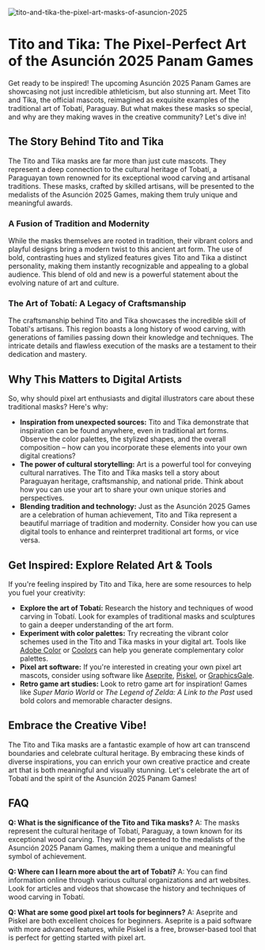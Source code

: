 ![tito-and-tika-the-pixel-art-masks-of-asuncion-2025](https://images.pexels.com/photos/9981882/pexels-photo-9981882.jpeg?auto=compress&cs=tinysrgb&fit=crop&h=627&w=1200)

# Tito and Tika: The Pixel-Perfect Art of the Asunción 2025 Panam Games

Get ready to be inspired! The upcoming Asunción 2025 Panam Games are showcasing not just incredible athleticism, but also stunning art. Meet Tito and Tika, the official mascots, reimagined as exquisite examples of the traditional art of Tobatí, Paraguay. But what makes these masks so special, and why are they making waves in the creative community? Let's dive in!

## The Story Behind Tito and Tika

The Tito and Tika masks are far more than just cute mascots. They represent a deep connection to the cultural heritage of Tobatí, a Paraguayan town renowned for its exceptional wood carving and artisanal traditions. These masks, crafted by skilled artisans, will be presented to the medalists of the Asunción 2025 Games, making them truly unique and meaningful awards.

### A Fusion of Tradition and Modernity

While the masks themselves are rooted in tradition, their vibrant colors and playful designs bring a modern twist to this ancient art form. The use of bold, contrasting hues and stylized features gives Tito and Tika a distinct personality, making them instantly recognizable and appealing to a global audience. This blend of old and new is a powerful statement about the evolving nature of art and culture.

### The Art of Tobatí: A Legacy of Craftsmanship

The craftsmanship behind Tito and Tika showcases the incredible skill of Tobatí's artisans. This region boasts a long history of wood carving, with generations of families passing down their knowledge and techniques. The intricate details and flawless execution of the masks are a testament to their dedication and mastery.

## Why This Matters to Digital Artists

So, why should pixel art enthusiasts and digital illustrators care about these traditional masks? Here's why:

*   **Inspiration from unexpected sources:** Tito and Tika demonstrate that inspiration can be found anywhere, even in traditional art forms. Observe the color palettes, the stylized shapes, and the overall composition – how can you incorporate these elements into your own digital creations?
*   **The power of cultural storytelling:** Art is a powerful tool for conveying cultural narratives. The Tito and Tika masks tell a story about Paraguayan heritage, craftsmanship, and national pride. Think about how you can use your art to share your own unique stories and perspectives.
*   **Blending tradition and technology:** Just as the Asunción 2025 Games are a celebration of human achievement, Tito and Tika represent a beautiful marriage of tradition and modernity. Consider how you can use digital tools to enhance and reinterpret traditional art forms, or vice versa.

## Get Inspired: Explore Related Art & Tools

If you're feeling inspired by Tito and Tika, here are some resources to help you fuel your creativity:

*   **Explore the art of Tobatí:** Research the history and techniques of wood carving in Tobatí. Look for examples of traditional masks and sculptures to gain a deeper understanding of the art form.
*   **Experiment with color palettes:** Try recreating the vibrant color schemes used in the Tito and Tika masks in your digital art. Tools like [Adobe Color](https://color.adobe.com/) or [Coolors](https://coolors.co/) can help you generate complementary color palettes.
*   **Pixel art software:** If you're interested in creating your own pixel art mascots, consider using software like [Aseprite](https://www.aseprite.org/), [Piskel](https://www.piskelapp.com/), or [GraphicsGale](http://www.graphicsgale.com/).
*   **Retro game art studies:** Look to retro game art for inspiration! Games like *Super Mario World* or *The Legend of Zelda: A Link to the Past* used bold colors and memorable character designs.

## Embrace the Creative Vibe!

The Tito and Tika masks are a fantastic example of how art can transcend boundaries and celebrate cultural heritage. By embracing these kinds of diverse inspirations, you can enrich your own creative practice and create art that is both meaningful and visually stunning. Let's celebrate the art of Tobatí and the spirit of the Asunción 2025 Panam Games!

## FAQ

**Q: What is the significance of the Tito and Tika masks?**
A: The masks represent the cultural heritage of Tobatí, Paraguay, a town known for its exceptional wood carving. They will be presented to the medalists of the Asunción 2025 Panam Games, making them a unique and meaningful symbol of achievement.

**Q: Where can I learn more about the art of Tobatí?**
A: You can find information online through various cultural organizations and art websites. Look for articles and videos that showcase the history and techniques of wood carving in Tobatí.

**Q: What are some good pixel art tools for beginners?**
A: Aseprite and Piskel are both excellent choices for beginners. Aseprite is a paid software with more advanced features, while Piskel is a free, browser-based tool that is perfect for getting started with pixel art.

